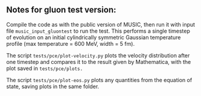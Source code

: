 **Notes for gluon test version**:
-----------------------------

Compile the code as with the public version of MUSIC, then run it with input file `music_input_gluontest` to run the test. This performs a single timestep of evolution on an initial cylindrically symmetric Gaussian temperature profile (max temperature = 600 MeV, width = 5 fm). 

The script `tests/pce/plot-velocity.py` plots the velocity distribution after one timestep and compares it to the result given by Mathematica, with the plot saved in `tests/pce/plots.`

The script `tests/pce/plot-eos.py` plots any quantities from the equation of state, saving plots in the same folder.

